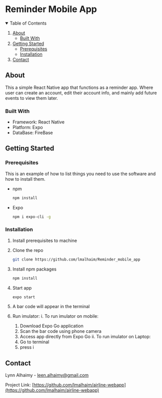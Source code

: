 # Reminder Mobile App


<!-- TABLE OF CONTENTS -->
<details open="open">
  <summary>Table of Contents</summary>
  <ol>
    <li>
      <a href="#about-the-project">About</a>
      <ul>
        <li><a href="#built-with">Built With</a></li>
      </ul>
    </li>
    <li>
      <a href="#getting-started">Getting Started</a>
      <ul>
        <li><a href="#prerequisites">Prerequisites</a></li>
        <li><a href="#installation">Installation</a></li>
      </ul>
    </li>
    <li><a href="#contact">Contact</a></li>
  </ol>
</details>



<!-- ABOUT THE PROJECT -->
## About 

This a simple React Native app that functions as a reminder app. Where user can create an account, edit their account info, and mainly add future events to view them later. 

### Built With

* Framework: React Native
* Platform: Expo 
* DataBase: FireBase

<!-- GETTING STARTED -->
## Getting Started


### Prerequisites

This is an example of how to list things you need to use the software and how to install them.
* npm
  ```sh
  npm install 
  ```
* Expo
  ```sh
  npm i expo-cli -g
  ```

### Installation

1. Install prerequisites to machine 
2. Clone the repo
   ```sh
   git clone https://github.com/lmalhaim/Reminder_mobile_app
   ```
3. Install npm packages
   ```sh
   npm install
   ```
4. Start app
   ```sh
   expo start
   ```
5. A bar code will appear in the terminal 

6. Run imulator: 
  i. To run imulator on mobile: 
    1. Download Expo Go application 
    2. Scan the bar code using phone camera 
    3. Access app directly from Expo Go 
  ii. To run imulator on Laptop: 
    1. Go to terminal 
    2. press i 

<!-- CONTACT -->
## Contact

Lynn Alhaimy - leen.alhaimy@gmail.com

Project Link: [https://github.com/lmalhaim/airline-webapp](https://github.com/lmalhaim/airline-webapp)
